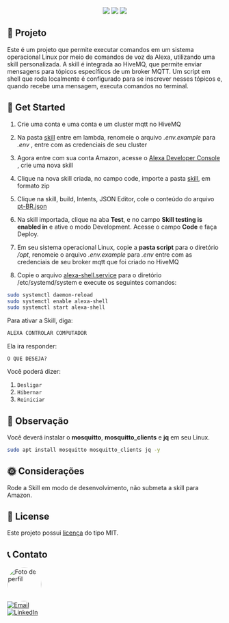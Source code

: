 <div align="center">
   <a href="https://www.amazon.com.br/s?k=alexa"><img src="https://img.shields.io/badge/-Alexa-00CAFF?style=flat-square&logo=amazon-alexa&logoColor=white"></a>
   <a href="https://www.home-assistant.io/"><img src="https://img.shields.io/badge/-Home%20Assistant-41BDF5?style=flat-square&logo=home-assistant&logoColor=white"></a>
   <a href="https://www.hivemq.com/"><img src="https://img.shields.io/badge/HiveMQ-black?style=flat-square&logo=hive&logoColor=yellow"></a>
</div>

## **🤖 Projeto**

Este é um projeto que permite executar comandos em um sistema operacional Linux por meio de comandos de voz da Alexa, utilizando uma skill personalizada. A skill é integrada ao HiveMQ, que permite enviar mensagens para tópicos específicos de um broker MQTT. Um script em shell que roda localmente é configurado para se inscrever nesses tópicos e, quando recebe uma mensagem, executa comandos no terminal.

## 🚀 Get Started

1. Crie uma conta e uma conta e um cluster mqtt no HiveMQ

2. Na pasta [skill](./skill/) entre em lambda, renomeie o arquivo _.env.example_ para _.env_ , entre com as credenciais de seu cluster

3. Agora entre com sua conta Amazon, acesse o [Alexa Developer Console ](https://developer.amazon.com/alexa/console/), crie uma nova skill

4. Clique na nova skill criada, no campo code, importe a pasta [skill](./skill/), em formato zip

5. Clique na skill, build, Intents, JSON Editor, cole o conteúdo do arquivo [pt-BR.json](./skill/interactionModels/custom/pt-BR.json)

6. Na skill importada, clique na aba **Test**, e no campo **Skill testing is enabled in** e ative o modo Development. Acesse o campo **Code** e faça Deploy.

7. Em seu sistema operacional Linux, copie a **pasta script** para o diretório _/opt_, renomeie o arquivo _.env.example_ para _.env_ entre com as credenciais de seu broker mqtt que foi criado no HiveMQ
   <br/>

8. Copie o arquivo [alexa-shell.service](./alexa-shell.service) para o diretório /etc/systemd/system e execute os seguintes comandos:

```bash
sudo systemctl daemon-reload
sudo systemctl enable alexa-shell
sudo systemctl start alexa-shell
```

Para ativar a Skill, diga:

```txt
ALEXA CONTROLAR COMPUTADOR
```

Ela ira responder:

```
O QUE DESEJA?
```

Você poderá dizer:

1. `Desligar`
2. `Hibernar`
3. `Reiniciar`

## **🙂 Observação**

Você deverá instalar o **mosquitto**, **mosquitto_clients** e **jq** em seu Linux.

```bash
sudo apt install mosquitto mosquitto_clients jq -y
```

## **🌞 Considerações**

Rode a Skill em modo de desenvolvimento, não submeta a skill para Amazon.

## **📝 License**

Este projeto possui [licença](LICENSE.md) do tipo MIT.

## 📞 Contato

<a href="https://github.com/tpaphysics">
  <img src="https://avatars.githubusercontent.com/u/46402647?s=400&u=5b00ec492908116235f3d0c6eee80b94840b2339&v=4" alt="Foto de perfil" width="80" style="border-radius:50%">
</a>
<br>
<a href="mailto:physics.posgrad@gmail.com">
  <img src="https://img.shields.io/badge/Email-Gmail-D14836?style=flat&logo=gmail&logoColor=white" alt="Email">
</a>
<br>

<a href="seulinkedin.com">
  <img src="https://img.shields.io/badge/LinkedIn-Profile-0077B5?style=flat&logo=linkedin&logoColor=white" alt="LinkedIn">
</a>
